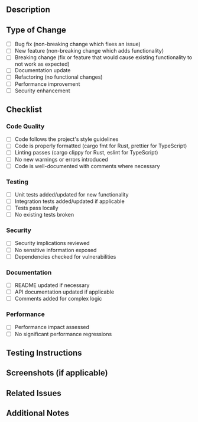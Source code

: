 ## Description
<!-- Describe the changes made in this PR -->

## Type of Change
<!-- What type of change does this PR introduce? -->
- [ ] Bug fix (non-breaking change which fixes an issue)
- [ ] New feature (non-breaking change which adds functionality)
- [ ] Breaking change (fix or feature that would cause existing functionality to not work as expected)
- [ ] Documentation update
- [ ] Refactoring (no functional changes)
- [ ] Performance improvement
- [ ] Security enhancement

## Checklist
<!-- Mark items as completed with [x] -->

### Code Quality
- [ ] Code follows the project's style guidelines
- [ ] Code is properly formatted (cargo fmt for Rust, prettier for TypeScript)
- [ ] Linting passes (cargo clippy for Rust, eslint for TypeScript)
- [ ] No new warnings or errors introduced
- [ ] Code is well-documented with comments where necessary

### Testing
- [ ] Unit tests added/updated for new functionality
- [ ] Integration tests added/updated if applicable
- [ ] Tests pass locally
- [ ] No existing tests broken

### Security
- [ ] Security implications reviewed
- [ ] No sensitive information exposed
- [ ] Dependencies checked for vulnerabilities

### Documentation
- [ ] README updated if necessary
- [ ] API documentation updated if applicable
- [ ] Comments added for complex logic

### Performance
- [ ] Performance impact assessed
- [ ] No significant performance regressions

## Testing Instructions
<!-- How can reviewers test these changes? -->

## Screenshots (if applicable)
<!-- Add screenshots to help explain the changes -->

## Related Issues
<!-- Link to related issues: Fixes #123, Closes #456 -->

## Additional Notes
<!-- Any additional information or context -->